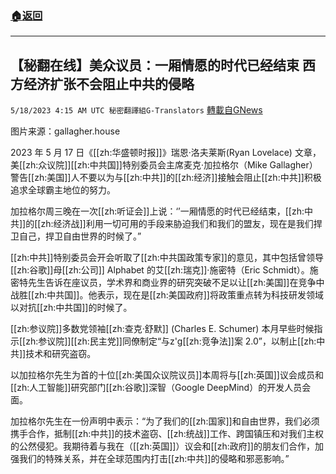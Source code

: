###  [:house:返回](README.md)
---


## 【秘翻在线】美众议员：一厢情愿的时代已经结束 西方经济扩张不会阻止中共的侵略
`5/18/2023 4:15 AM UTC 秘密翻譯組G-Translators` [轉載自GNews](https://gnews.org/articles/1309933)

        
图片来源：gallagher.house

2023 年 5 月 17 日《[[zh:华盛顿时报]]》瑞恩·洛夫莱斯(Ryan Lovelace) 文章，美[[zh:众议院]][[zh:中共国]]特别委员会主席麦克·加拉格尔（Mike Gallagher）警告[[zh:美国]]人不要以为与[[zh:中共]]的[[zh:经济]]接触会阻止[[zh:中共]]积极追求全球霸主地位的努力。

加拉格尔周三晚在一次[[zh:听证会]]上说：‘’一厢情愿的时代已经结束，[[zh:中共]]的[[zh:经济战]]利用一切可用的手段来胁迫我们和我们的盟友，现在是我们捍卫自己，捍卫自由世界的时候了。”

[[zh:中共]]特别委员会开会听取了[[zh:中共国政策专家]]的意见，其中包括曾领导[[zh:谷歌]]母[[zh:公司]] Alphabet 的艾[[zh:瑞克]]·施密特（Eric Schmidt）。施密特先生告诉在座议员，学术界和商业界的研究突破不足以让[[zh:美国]]在竞争中战胜[[zh:中共国]]。他表示，现在是[[zh:美国政府]]将政策重点转为科技研发领域以对抗[[zh:中共国]]的时候了。

[[zh:参议院]]多数党领袖[[zh:查克·舒默]] (Charles E. Schumer) 本月早些时候指示[[zh:参议院]][[zh:民主党]]同僚制定“与z'g[[zh:竞争法]]案 2.0”，以制止[[zh:中共]]技术和研究盗窃。

以加拉格尔先生为首的十位[[zh:美国众议院议员]]本周将与[[zh:英国]]议会成员和[[zh:人工智能]]研究部门[[zh:谷歌]]深智（Google DeepMind）的开发人员会面。

加拉格尔先生在一份声明中表示：“为了我们的[[zh:国家]]和自由世界，我们必须携手合作，抵制[[zh:中共]]的技术盗窃、[[zh:统战]]工作、跨国镇压和对我们主权的公然侵犯。我期待着与我在（[[zh:英国]]）议会和[[zh:政府]]的朋友们合作，加强我们的特殊关系，并在全球范围内打击[[zh:中共]]的侵略和邪恶影响。”
